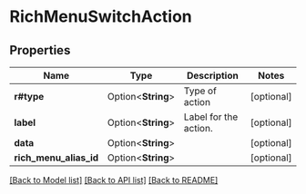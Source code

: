# RichMenuSwitchAction

## Properties

Name | Type | Description | Notes
------------ | ------------- | ------------- | -------------
**r#type** | Option<**String**> | Type of action | [optional]
**label** | Option<**String**> | Label for the action. | [optional]
**data** | Option<**String**> |  | [optional]
**rich_menu_alias_id** | Option<**String**> |  | [optional]

[[Back to Model list]](../README.md#documentation-for-models) [[Back to API list]](../README.md#documentation-for-api-endpoints) [[Back to README]](../README.md)


